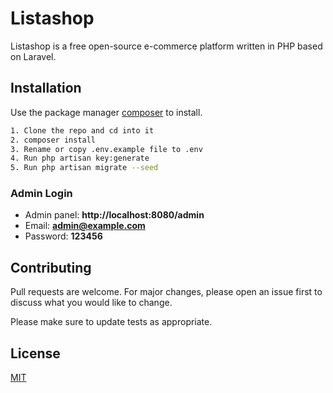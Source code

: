 # Listashop

Listashop is a free open-source e-commerce platform written in PHP based on Laravel.

## Installation

Use the package manager [composer](https://getcomposer.org/) to install.

```bash
1. Clone the repo and cd into it
2. composer install
3. Rename or copy .env.example file to .env
4. Run php artisan key:generate
5. Run php artisan migrate --seed
```

### Admin Login

-   Admin panel: **http://localhost:8080/admin**
-   Email: **admin@example.com**
-   Password: **123456**

## Contributing

Pull requests are welcome. For major changes, please open an issue first to discuss what you would like to change.

Please make sure to update tests as appropriate.

## License

[MIT](https://choosealicense.com/licenses/mit/)
